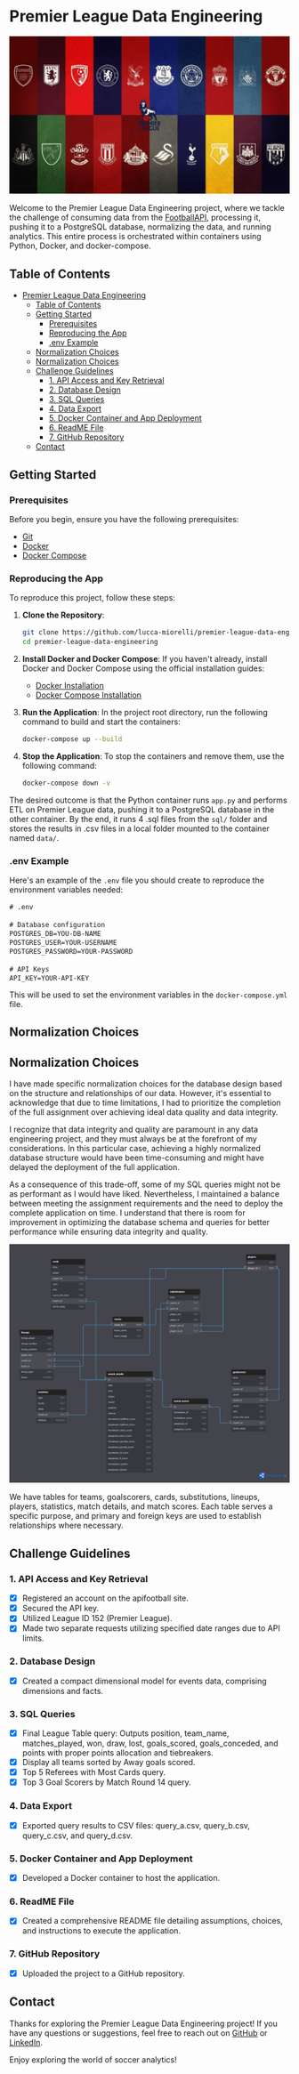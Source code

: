 # Premier League Data Engineering

![Premier League Teams](assets/pl-teams.jpg)

Welcome to the Premier League Data Engineering project, where we tackle the challenge of consuming data from the [FootballAPI](https://apifootball.com/documentation), processing it, pushing it to a PostgreSQL database, normalizing the data, and running analytics. This entire process is orchestrated within containers using Python, Docker, and docker-compose.

## Table of Contents
- [Premier League Data Engineering](#premier-league-data-engineering)
  - [Table of Contents](#table-of-contents)
  - [Getting Started](#getting-started)
    - [Prerequisites](#prerequisites)
    - [Reproducing the App](#reproducing-the-app)
    - [.env Example](#env-example)
  - [Normalization Choices](#normalization-choices)
  - [Normalization Choices](#normalization-choices-1)
  - [Challenge Guidelines](#challenge-guidelines)
    - [1. API Access and Key Retrieval](#1-api-access-and-key-retrieval)
    - [2. Database Design](#2-database-design)
    - [3. SQL Queries](#3-sql-queries)
    - [4. Data Export](#4-data-export)
    - [5. Docker Container and App Deployment](#5-docker-container-and-app-deployment)
    - [6. ReadME File](#6-readme-file)
    - [7. GitHub Repository](#7-github-repository)
  - [Contact](#contact)

## Getting Started

### Prerequisites
Before you begin, ensure you have the following prerequisites:
- [Git](https://git-scm.com/)
- [Docker](https://docs.docker.com/get-docker/)
- [Docker Compose](https://docs.docker.com/compose/install/)

### Reproducing the App
To reproduce this project, follow these steps:

1. **Clone the Repository**:
   ```bash
   git clone https://github.com/lucca-miorelli/premier-league-data-engineering.git
   cd premier-league-data-engineering
   ```

2. **Install Docker and Docker Compose**: If you haven't already, install Docker and Docker Compose using the official installation guides:
   - [Docker Installation](https://docs.docker.com/get-docker/)
   - [Docker Compose Installation](https://docs.docker.com/compose/install/)

3. **Run the Application**:
   In the project root directory, run the following command to build and start the containers:
   ```bash
   docker-compose up --build
   ```

4. **Stop the Application**:
   To stop the containers and remove them, use the following command:
   ```bash
   docker-compose down -v
   ```

The desired outcome is that the Python container runs `app.py` and performs ETL on Premier League data, pushing it to a PostgreSQL database in the other container. By the end, it runs 4 .sql files from the `sql/` folder and stores the results in .csv files in a local folder mounted to the container named `data/`.

### .env Example
Here's an example of the `.env` file you should create to reproduce the environment variables needed:

```plaintext
# .env 

# Database configuration
POSTGRES_DB=YOU-DB-NAME
POSTGRES_USER=YOUR-USERNAME
POSTGRES_PASSWORD=YOUR-PASSWORD

# API Keys
API_KEY=YOUR-API-KEY
```
This will be used to set the environment variables in the `docker-compose.yml` file.

## Normalization Choices
## Normalization Choices

I have made specific normalization choices for the database design based on the structure and relationships of our data. However, it's essential to acknowledge that due to time limitations, I had to prioritize the completion of the full assignment over achieving ideal data quality and data integrity.

I recognize that data integrity and quality are paramount in any data engineering project, and they must always be at the forefront of my considerations. In this particular case, achieving a highly normalized database structure would have been time-consuming and might have delayed the deployment of the full application.

As a consequence of this trade-off, some of my SQL queries might not be as performant as I would have liked. Nevertheless, I maintained a balance between meeting the assignment requirements and the need to deploy the complete application on time. I understand that there is room for improvement in optimizing the database schema and queries for better performance while ensuring data integrity and quality.


![Database Tables](assets/PremierLeagueDB.png)

We have tables for teams, goalscorers, cards, substitutions, lineups, players, statistics, match details, and match scores. Each table serves a specific purpose, and primary and foreign keys are used to establish relationships where necessary.


## Challenge Guidelines

### 1. API Access and Key Retrieval
- [x] Registered an account on the apifootball site.
- [x] Secured the API key.
- [x] Utilized League ID 152 (Premier League).
- [x] Made two separate requests utilizing specified date ranges due to API limits.

### 2. Database Design
- [x] Created a compact dimensional model for events data, comprising dimensions and facts.

### 3. SQL Queries
- [x] Final League Table query: Outputs position, team_name, matches_played, won, draw, lost, goals_scored, goals_conceded, and points with proper points allocation and tiebreakers.
- [x] Display all teams sorted by Away goals scored.
- [x] Top 5 Referees with Most Cards query.
- [x] Top 3 Goal Scorers by Match Round 14 query.

### 4. Data Export
- [x] Exported query results to CSV files: query_a.csv, query_b.csv, query_c.csv, and query_d.csv.

### 5. Docker Container and App Deployment
- [x] Developed a Docker container to host the application.

### 6. ReadME File
- [x] Created a comprehensive README file detailing assumptions, choices, and instructions to execute the application.

### 7. GitHub Repository
- [x] Uploaded the project to a GitHub repository.




## Contact
Thanks for exploring the Premier League Data Engineering project! If you have any questions or suggestions, feel free to reach out on [GitHub](https://github.com/lucca-miorelli) or [LinkedIn](https://www.linkedin.com/in/lucca-miorelli/).

Enjoy exploring the world of soccer analytics!
```
